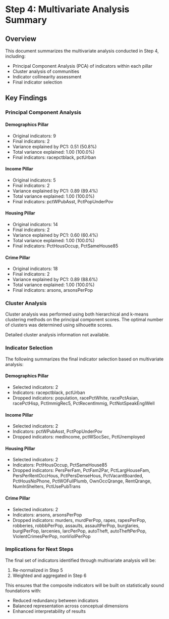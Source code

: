 
# Step 4: Multivariate Analysis Summary

## Overview

This document summarizes the multivariate analysis conducted in Step 4, including:
- Principal Component Analysis (PCA) of indicators within each pillar
- Cluster analysis of communities
- Indicator collinearity assessment
- Final indicator selection

## Key Findings

### Principal Component Analysis

#### Demographics Pillar

- Original indicators: 9
- Final indicators: 2
- Variance explained by PC1: 0.51 (50.8%)
- Total variance explained: 1.00 (100.0%)
- Final indicators: racepctblack, pctUrban

#### Income Pillar

- Original indicators: 5
- Final indicators: 2
- Variance explained by PC1: 0.89 (89.4%)
- Total variance explained: 1.00 (100.0%)
- Final indicators: pctWPubAsst, PctPopUnderPov

#### Housing Pillar

- Original indicators: 14
- Final indicators: 2
- Variance explained by PC1: 0.60 (60.4%)
- Total variance explained: 1.00 (100.0%)
- Final indicators: PctHousOccup, PctSameHouse85

#### Crime Pillar

- Original indicators: 18
- Final indicators: 2
- Variance explained by PC1: 0.89 (88.6%)
- Total variance explained: 1.00 (100.0%)
- Final indicators: arsons, arsonsPerPop


### Cluster Analysis

Cluster analysis was performed using both hierarchical and k-means clustering methods on the principal component scores. The optimal number of clusters was determined using silhouette scores.

Detailed cluster analysis information not available.


### Indicator Selection

The following summarizes the final indicator selection based on multivariate analysis:

#### Demographics Pillar

- Selected indicators: 2
- Indicators: racepctblack, pctUrban
- Dropped indicators: population, racePctWhite, racePctAsian, racePctHisp, PctImmigRec5, PctRecentImmig, PctNotSpeakEnglWell

#### Income Pillar

- Selected indicators: 2
- Indicators: pctWPubAsst, PctPopUnderPov
- Dropped indicators: medIncome, pctWSocSec, PctUnemployed

#### Housing Pillar

- Selected indicators: 2
- Indicators: PctHousOccup, PctSameHouse85
- Dropped indicators: PersPerFam, PctFam2Par, PctLargHouseFam, PersPerRentOccHous, PctPersDenseHous, PctVacantBoarded, PctHousNoPhone, PctWOFullPlumb, OwnOccQrange, RentQrange, NumInShelters, PctUsePubTrans

#### Crime Pillar

- Selected indicators: 2
- Indicators: arsons, arsonsPerPop
- Dropped indicators: murders, murdPerPop, rapes, rapesPerPop, robberies, robbbPerPop, assaults, assaultPerPop, burglaries, burglPerPop, larcenies, larcPerPop, autoTheft, autoTheftPerPop, ViolentCrimesPerPop, nonViolPerPop


### Implications for Next Steps

The final set of indicators identified through multivariate analysis will be:
1. Re-normalized in Step 5
2. Weighted and aggregated in Step 6

This ensures that the composite indicators will be built on statistically sound foundations with:
- Reduced redundancy between indicators
- Balanced representation across conceptual dimensions
- Enhanced interpretability of results
